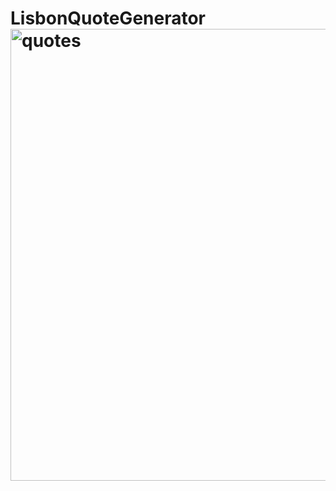 # LisbonQuoteGenerator<img width="723" alt="quotes" src="https://user-images.githubusercontent.com/97766126/165319325-494437dd-c43b-4c8a-a555-db415fd82f1e.png">

